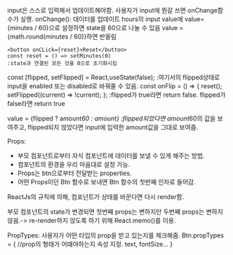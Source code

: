 input은 스스로 입력해서 업데이트해야함. 사용자가 input에 뭔갈 쓰면 onChange함수가 실행. 
onChange(): 데이터를 업데이트
    hours의 input value에 value={minutes / 60}으로 설정하면 state을 60으로 나눌 수 있음
    value = {math.round(minutes / 60)}하면 반올림

    <button onCLick={reset}>Reset</button>
    const reset = () => setMinutes(0)
    :state과 연결된 모든 것을 0으로 초기화시킴

const [flipped, setFlipped] = React,useState(false);
    :여기서의 flipped상태로 input을 enabled 또는 disabled로 바꿔줄 수 있음.
const onFlip = () => {
    reset();
    setFlipped((current) => !current);
};
    :flipped가 true라면 return false. flipped가 false라면 return true

value = {flipped ? amount*60 : amount}
    :flipped되었다면 amount*60의 값을 보여주고, flipped되지 않았다면 input에 입력한 amount값을 그대로 보여줌.

Props: 
- 부모 컴포넌트로부터 자식 컴포넌트에 데이터를 보낼 수 있게 해주는 방법. 
- 컴포넌트의 환경을 우리 마음대로 설정 가능. 
- Props는 btn으로부터 전달받는 properties. 
- 어떤 Props이던 Btn 함수로 보내면 Btn 함수의 첫번째 인자로 들어감.


ReactJs의 규칙에 의해, 컴포넌트가 상태를 바꾼다면 다시 render함.

부모 컴포넌트의 state가 변경되면 첫번째 props는 변하지만 두번째 props는 변하지 않음.-> re-render하지 않도록 하기 위해 React.memo()를 이용.

PropTypes:
사용자가 어떤 타입의 prop을 받고 있는지를 체크해줌.
    Btn.propTypes = {
        //prop의 형태가 어떄야하는지 속성 지정. text, fontSize...
    }



    


